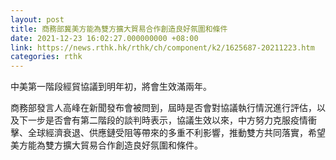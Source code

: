 ```yaml
---
layout: post
title: 商務部冀美方能為雙方擴大貿易合作創造良好氛圍和條件
date: 2021-12-23 16:02:27.000000000 +08:00
link: https://news.rthk.hk/rthk/ch/component/k2/1625687-20211223.htm
categories: rthk
---
```


中美第一階段經貿協議到明年初，將會生效滿兩年。

商務部發言人高峰在新聞發布會被問到，屆時是否會對協議執行情況進行評估，以及下一步是否會有第二階段的談判時表示，協議生效以來，中方努力克服疫情衝擊、全球經濟衰退、供應鏈受阻等帶來的多重不利影響，推動雙方共同落實，希望美方能為雙方擴大貿易合作創造良好氛圍和條件。

